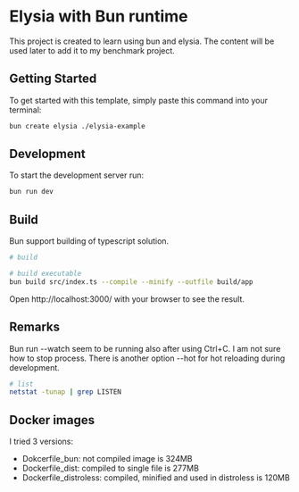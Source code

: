 # Elysia with Bun runtime

This project is created to learn using bun and elysia. The content will be used later to add it to my benchmark project.

## Getting Started

To get started with this template, simply paste this command into your terminal:

```bash
bun create elysia ./elysia-example
```

## Development

To start the development server run:

```bash
bun run dev
```

## Build

Bun support building of typescript solution.

```bash
# build 

# build executable
bun build src/index.ts --compile --minify --outfile build/app

```


Open http://localhost:3000/ with your browser to see the result.

## Remarks

Bun run --watch seem to be running also after using Ctrl+C. I am not sure how to stop process. There is another option --hot for hot reloading during development.

```bash
# list
netstat -tunap | grep LISTEN
```

## Docker images

I tried 3 versions:

- Dokcerfile_bun: not compiled image is 324MB
- Dockerfile_dist: compiled to single file is 277MB
- Dockerfile_distroless: compiled, minified and used in distroless is 120MB

